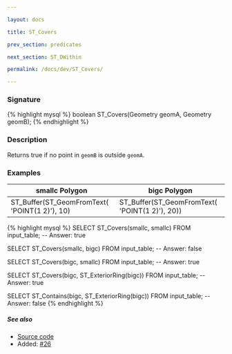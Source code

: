 ```yaml
---

layout: docs

title: ST_Covers

prev_section: predicates

next_section: ST_DWithin

permalink: /docs/dev/ST_Covers/

---
```


### Signature

{% highlight mysql %}
boolean ST_Covers(Geometry geomA, Geometry geomB);
{% endhighlight %}

### Description

Returns true if no point in `geomB` is outside `geomA`.

### Examples

| smallc Polygon | bigc Polygon |
| ----|---- |
| ST_Buffer(ST_GeomFromText( 'POINT(1 2)'), 10) | ST_Buffer(ST_GeomFromText( 'POINT(1 2)'), 20)) |

{% highlight mysql %}
SELECT ST_Covers(smallc, smallc) FROM input_table;
-- Answer:    true

SELECT ST_Covers(smallc, bigc) FROM input_table;
-- Answer:    false

SELECT ST_Covers(bigc, smallc) FROM input_table;
-- Answer:    true

SELECT ST_Covers(bigc, ST_ExteriorRing(bigc)) FROM input_table;
-- Answer:    true

SELECT ST_Contains(bigc, ST_ExteriorRing(bigc)) FROM input_table;
-- Answer:    false
{% endhighlight %}

##### See also

* [Source code](https://github.com/irstv/H2GIS/blob/master/h2spatial-ext/src/main/java/org/h2gis/h2spatialext/function/spatial/predicates/ST_Covers.java)
* Added: [#26](https://github.com/irstv/H2GIS/pull/26)
